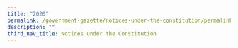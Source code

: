 ```yaml
---
title: "2020"
permalink: /government-gazette/notices-under-the-constitution/permalink/
description: ""
third_nav_title: Notices under the Constitution
---
```

